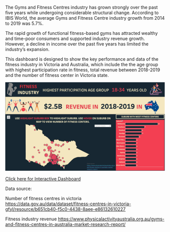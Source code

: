 The Gyms and Fitness Centres industry has grown strongly over the past five years while undergoing considerable structural change. According to IBIS World, the average Gyms and Fitness Centre industry growth from 2014 to 2019 was 5.7%.

The rapid growth of functional fitness-based gyms has attracted wealthy and time-poor consumers and supported industry revenue growth. However, a decline in income over the past five years has limited the industry’s expansion.

This dashboard is designed to show the key performance and data of the fitness industry in Victoria and Australia, which include the the age group with highest participation rate in fitness, total revenue between 2018-2019 and the number of fitness center in Victoria state. 


![screenshot](/dashboard.png?raw=true "Optional Title")



[Click here for Interactive Dashboard](https://public.tableau.com/views/victoriagym/Dashboard1?:display_count=y&:origin=viz_share_link)

Data source:

Number of fitness centres in victoria
https://data.gov.au/data/dataset/fitness-centres-in-victoria-gfyl/resource/b651cb40-f5c0-4438-8aee-e86132610227

Fitness industry revenue
https://www.physicalactivityaustralia.org.au/gyms-and-fitness-centres-in-australia-market-research-report/
